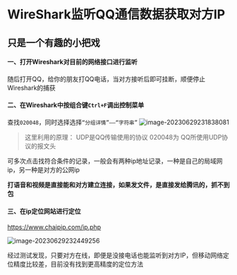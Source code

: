 # WireShark监听QQ通信数据获取对方IP


## 只是一个有趣的小把戏

#### 一、打开Wireshark对目前的网络接口进行监听

随后打开QQ，给你的朋友打QQ电话，当对方接听后即可挂断，顺便停止Wireshark的捕获

#### 二、在Wireshark中按组合键`Ctrl+F`调出控制菜单

查找`020048`，同时选择选择`“分组详情”——“字符串”`
![image-20230629231838081](https://scofield-1313710994.cos.ap-beijing.myqcloud.com/image-20230629231838081.png)

> 这里利用的原理： UDP是QQ传输使用的协议 020048为 QQ所使用UDP协议的报文头

可多次点击找符合条件的记录，一般会有两种ip地址记录，一种是自己的局域网ip，另一种是对方的公网ip

**打语音和视频是直接能和对方建立连接，如果发文件，是直接发给腾讯的，抓不到包**

#### 三、在ip定位网站进行定位

https://www.chaipip.com/ip.php

![image-20230629232449256](https://scofield-1313710994.cos.ap-beijing.myqcloud.com/image-20230629232449256.png)

经过测试发现，只要对方在线，即便是没接电话也能监听到对方IP，但移动网络定位精度比较差，目前没有找到更高精度的定位方法
